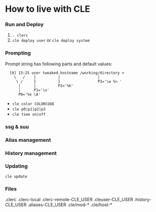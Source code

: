 # How to live with CLE

### Run and Deploy
1. `. clerc`
2. `cle deploy user` or `cle deploy system`

### Prompting
Prompt string has following parts and default values:
```
  [0] 13:25 user tweaked.hostname /working/directory >
    \   /    |          |                 |
     \ /     }          }                 P3='\w %> '
      |      |          P2='%h'
      |      P1='\u'
      P0='%e \A'
```

- `cle color COLORCODE`
- `cle p0|p1|p2|p3`
- `cle time on|off`

### ssg & suu

### Alias management

### History management

### Updating
`cle update`

### Files
.clerc
.clerc-local
.clerc-remote-CLE_USER
.cleuser-CLE_USER
.history-CLE_USER
.aliases-CLE_USER
.cle/mod-*
.cle/host-*
